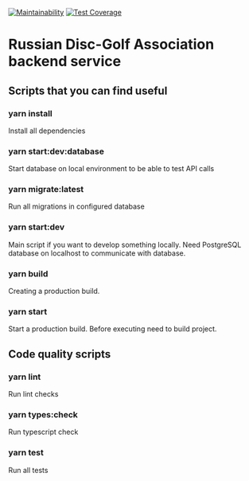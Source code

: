 [![Maintainability](https://api.codeclimate.com/v1/badges/d05c08ef198174fe7a69/maintainability)](https://codeclimate.com/github/RDGAapp/backend/maintainability) [![Test Coverage](https://api.codeclimate.com/v1/badges/d05c08ef198174fe7a69/test_coverage)](https://codeclimate.com/github/RDGAapp/backend/test_coverage)

# Russian Disc-Golf Association backend service
## Scripts that you can find useful
### yarn install
Install all dependencies
### yarn start:dev:database
Start database on local environment to be able to test API calls
### yarn migrate:latest
Run all migrations in configured database
### yarn start:dev
Main script if you want to develop something locally. Need PostgreSQL database on localhost to communicate with database.
### yarn build
Creating a production build.
### yarn start
Start a production build. Before executing need to build project.
## Code quality scripts
### yarn lint
Run lint checks
### yarn types:check
Run typescript check
### yarn test
Run all tests